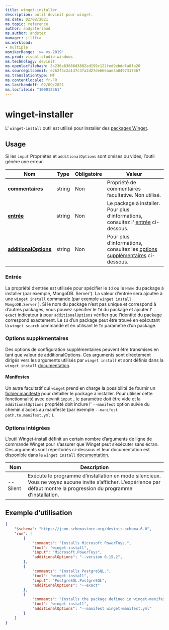 ```yaml
---
title: winget-installer
description: outil devinit pour winget.
ms.date: 02/08/2021
ms.topic: reference
author: andysterland
ms.author: andster
manager: jillfra
ms.workload:
- multiple
monikerRange: '>= vs-2019'
ms.prod: visual-studio-windows
ms.technology: devinit
ms.openlocfilehash: 3c236e63686d3882ed199c122fed9ebddfa8fa20
ms.sourcegitcommit: e262f4c2a147c3fa2d27de666aae3a0497317867
ms.translationtype: MT
ms.contentlocale: fr-FR
ms.lasthandoff: 02/09/2021
ms.locfileid: "100012361"
---
```

# <a name="winget-install"></a>winget-installer

L' `winget-install` outil est utilisé pour installer des [packages Winget](https://docs.microsoft.com/windows/package-manager/winget/).

## <a name="usage"></a>Usage

Si les `input` Propriétés et `additionalOptions` sont omises ou vides, l’outil génère une erreur.

| Nom                                         | Type   | Obligatoire | Valeur                                                                             |
|----------------------------------------------|--------|----------|-----------------------------------------------------------------------------------|
| **commentaires**                                 | string | Non       | Propriété de commentaires facultative. Non utilisé.                                             |
| [**entrée**](#input)                          | string | Non       | Le package à installer. Pour plus d’informations, consultez l' [entrée](#input) ci-dessous.                    |
| [**additionalOptions**](#additional-options) | string | Non       | Pour plus d’informations, consultez les [options supplémentaires](#additional-options) ci-dessous.                  |

### <a name="input"></a>Entrée

La propriété d’entrée est utilisée pour spécifier le `Id` ou le `Name` du package à installer (par exemple, MongoDB. Server'). La valeur d’entrée sera ajoutée à une `winget install` commande (par exemple `winget install MongoDB.Server` ). Si le nom du package n’est pas unique et correspond à d’autres packages, vous pouvez spécifier le `Id` du package et ajouter l' `--exact` indicateur à pour `additionalOptions` vérifier que l’identité du package correspond exactement. Le `Id` d’un package peut être trouvé en exécutant la `winget search` commande et en utilisant le `Id` paramètre d’un package.  

### <a name="additional-options"></a>Options supplémentaires

Des options de configuration supplémentaires peuvent être transmises en tant que valeur de additionalOptions. Ces arguments sont directement dirigés vers les arguments utilisés par `winget install` et sont définis dans la `winget install` [documentation](https://docs.microsoft.com/windows/package-manager/winget/install).

#### <a name="manifests"></a>Manifestes

Un autre facultatif qui `winget` prend en charge la possibilité de fournir un [fichier manifeste](https://docs.microsoft.com/windows/package-manager/winget/install#local-install) pour détailler le package à installer. Pour utiliser cette fonctionnalité avec devinit `input` , le paramètre doit être vide et la `additionalOptions` propriété doit inclure l' `--manifest` option suivie du chemin d’accès au manifeste (par exemple `--manifest path.to.manifest.yml` ).

### <a name="built-in-options"></a>Options intégrées

L’outil Winget-install définit un certain nombre d’arguments de ligne de commande Winget pour s’assurer que Winget peut s’exécuter sans écran. Ces arguments sont répertoriés ci-dessous et leur documentation est disponible dans la `winget install` [documentation](https://docs.microsoft.com/windows/package-manager/winget/install).

| Nom     | Description                                                                                                                       |
|----------|-----------------------------------------------------------------------------------------------------------------------------------|
| --Silent | Exécute le programme d’installation en mode silencieux. Vous ne voyez aucune invite s’afficher. L’expérience par défaut montre la progression du programme d’installation.                       | 

## <a name="example-usage"></a>Exemple d’utilisation

```json
{
    "$schema": "https://json.schemastore.org/devinit.schema-6.0",
    "run": [
        {
            "comments": "Installs Microsoft PowerToys.",
            "tool": "winget-install",
            "input": "Microsoft.PowerToys",
            "additionalOptions": "--version 0.15.2",
        },
        {
            "comments": "Installs PostgreSQL.",
            "tool": "winget-install",
            "input": "PostgreSQL.PostgreSQL",
            "additionalOptions": "--exact"
        },
        {
            "comments": "Installs the package defined in winget-manifest.yml.",
            "tool": "winget-install",
            "additionalOptions": "--manifest winget-manifest.yml"
        }
    ]
}
```
